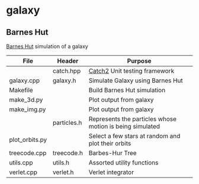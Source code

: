 # galaxy

## Barnes Hut

[Barnes Hut](https://en.wikipedia.org/wiki/Barnes%E2%80%93Hut_simulation) simulation of a galaxy

| File | Header | Purpose |
|-----------|--------------|---------------------------------------------------------------------|
| |catch.hpp | [Catch2](https://github.com/catchorg/Catch2) Unit testing framework |
| galaxy.cpp |galaxy.h| Simulate Galaxy using Barnes Hut|
| Makefile || Build Barnes Hut simulation |
| make_3d.py | |Plot output from galaxy |
| make_img.py || Plot output from galaxy |
|| particles.h | Represents the particles whose motion is being simulated|
| plot_orbits.py || Select a few stars at random and plot their orbits |
| treecode.cpp | treecode.h | Barbes-Hur Tree|
| utils.cpp | utils.h | Assorted utility functions|
| verlet.cpp | verlet.h | Verlet integrator|
